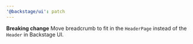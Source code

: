 ```yaml
---
'@backstage/ui': patch
---
```


**Breaking change** Move breadcrumb to fit in the `HeaderPage` instead of the `Header` in Backstage UI.
